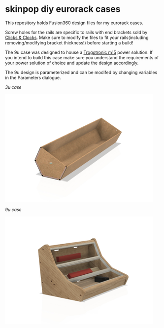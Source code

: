 # skinpop diy eurorack cases
This repository holds Fusion360 design files for my eurorack cases.

Screw holes for the rails are specific to rails with end brackets sold by [Clicks & Clocks](https://clicksclocks.de/). 
Make sure to modify the files to fit your rails(including removing/modifying bracket thickness!) before starting a build!

The 9u case was designed to house a [Trogotronic m15](https://www.trogotronic.com/product/m15/) power solution. If you intend to build this case make sure you understand the requirements of your power solution of choice and update the design accordingly. 


The 9u design is parameterized and can be modifed by changing variables in the Parameters dialogue.

*3u case*

<img src="3u.jpg" width="480"/>

*9u case*

<img src="9u.jpg" width="480"/>


